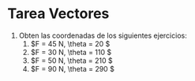 # Tarea Vectores 

1. Obten las coordenadas de los siguientes ejercicios:
    1. $F = 45 N, \theta = 20  $
    1. $F = 30 N, \theta = 110 $
    1. $F = 50 N, \theta = 210 $
    1. $F = 90 N, \theta = 290 $
